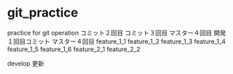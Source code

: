 # git_practice
practice for git operation
コミット２回目
コミット３回目
マスター４回目
開発１回目コミット
マスター４回目
feature_1_1
feature_1_2
feature_1_3
feature_1_4
feature_1_5
feature_1_6
feature_2_1
feature_2_2

develop 更新
